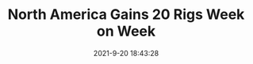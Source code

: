 ---
"title": "North America Gains 20 Rigs Week on Week"
"date": "2021-9-20 18:43:28"
"feed_name": "RIGZONE"
"feed_website": "http://www.rigzone.com/"
"feed_rss": "http://www.rigzone.com/news/rss/rigzone_latest.aspx"
"link": "https://www.rigzone.com/news/north_america_gains_20_rigs_week_on_week-20-sep-2021-166475-article/?rss=true"
"file": "_posts/2021-1-1-670bb00ec4f59f3404c7e4c9ea87c537385d9e30.md"
"accident": "1"
"drilling": "0"
"dead": "0"
"injured": "0"
---